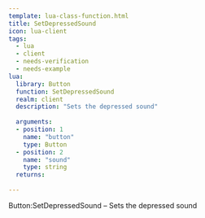 ```yaml
---
template: lua-class-function.html
title: SetDepressedSound
icon: lua-client
tags:
  - lua
  - client
  - needs-verification
  - needs-example
lua:
  library: Button
  function: SetDepressedSound
  realm: client
  description: "Sets the depressed sound"
  
  arguments:
  - position: 1
    name: "button"
    type: Button
  - position: 2
    name: "sound"
    type: string
  returns:
    
---
```


<div class="lua__search__keywords">
Button:SetDepressedSound &#x2013; Sets the depressed sound
</div>
